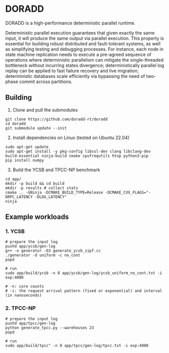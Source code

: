 # DORADD

DORADD is a high-performance deterministic parallel runtime.

Deterministic parallel execution guarantees that given exactly the same input, it will produce the same output via parallel execution.
This property is essential for building robust distributed and fault-tolerant systems, as well as simplifying testing and debugging processes.
For instance, 
each node in state machine replication needs to execute a pre-agreed sequence of operations where deterministic parallelism can mitigate the single-threaded bottleneck without incurring states divergence;
deterministically parallel log replay can be applied to fast failure recovery and live migration;
deterministic databases scale efficiently via bypassing the need of two-phase commit across partitions.

## Building

1. Clone and pull the submodules
```
git clone https://github.com/doradd-rt/doradd
cd doradd
git submodule update --init
```

2. Install dependencies on Linux (tested on Ubuntu 22.04)

```
sudo apt-get update
sudo apt-get install -y pkg-config libssl-dev clang libclang-dev build-essential ninja-build cmake cpufrequtils htop python3-pip
pip install numpy
```

3. Build the YCSB and TPCC-NP benchmark

```
cd app/
mkdir -p build && cd build
mkdir -p results # collect stats
cmake .. -GNinja -DCMAKE_BUILD_TYPE=Release -DCMAKE_CXX_FLAGS="-DRPC_LATENCY -DLOG_LATENCY"
ninja
```

## Example workloads

### 1. YCSB

```
# prepare the input log
pushd app/ycsb/gen-log
g++ -o generator -O3 generate_ycsb_zipf.cc 
./generator -d uniform -c no_cont
popd

# run
sudo app/build/ycsb -n 8 app/ycsb/gen-log/ycsb_uniform_no_cont.txt -i exp:4000

# -n: core counts
# -i: the request arrival pattern (fixed or exponential) and interval (in nanoseconds) 
```

### 2. TPCC-NP

```
# prepare the input log
pushd app/tpcc/gen-log
python generate_tpcc.py --warehouses 23 
popd

# run
sudo app/build/tpcc" -n 8 app/tpcc/gen-log/tpcc.txt -i exp:4000
```
